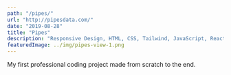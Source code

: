 ```yaml
---
path: "/pipes/"
url: "http://pipesdata.com/"
date: "2019-08-28"
title: "Pipes"
description: "Responsive Design, HTML, CSS, Tailwind, JavaScript, React, Gatsby"
featuredImage: ../img/pipes-view-1.png
---
```


 My first professional coding project made from scratch to the end. 
